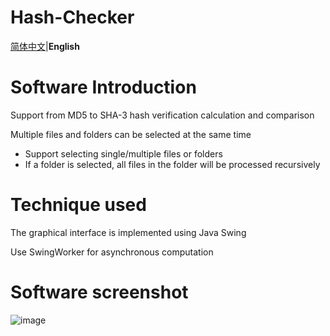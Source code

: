 # Hash-Checker

[简体中文](https://github.com/Cheng-MaoMao/Hash-Checker/blob/main/README.md)|**English**

# Software Introduction

Support from MD5 to SHA-3 hash verification calculation and comparison

Multiple files and folders can be selected at the same time

* Support selecting single/multiple files or folders
* If a folder is selected, all files in the folder will be processed recursively

# Technique used

The graphical interface is implemented using Java Swing

Use SwingWorker for asynchronous computation

# Software screenshot
![image](https://github.com/user-attachments/assets/273828c1-0c3c-4157-b7dd-ae5157633620)
